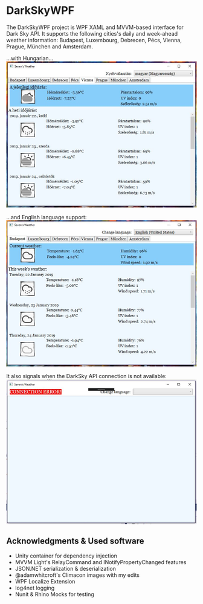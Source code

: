 # DarkSkyWPF

The DarkSkyWPF project is WPF XAML and MVVM-based interface for Dark Sky API.
It supports the following cities's daily and week-ahead weather information: Budapest, Luxembourg, Debrecen, Pécs, Vienna, Prague, München and Amsterdam.

...with Hungarian...
![Hungarian Application Interface Image](https://github.com/somebody093/DarkSkyWPF/blob/master/darkSkyHungarianNormal.JPG)


...and English language support:
![English Application Interface Image](https://github.com/somebody093/DarkSkyWPF/blob/master/darkSkyEnglishNormal.JPG)

It also signals when the DarkSky API connection is not available:
![Error in the connection Image](https://github.com/somebody093/DarkSkyWPF/blob/master/darkSkyWhenThereIsNoDataAvailable.JPG)


## Acknowledgments & Used software

* Unity container for dependency injection 
* MVVM Light's RelayCommand and INotifyPropertyChanged features
* JSON.NET serialization & deserialization
* @adamwhitcroft's Climacon images with my edits
* WPF Localize Extension
* log4net logging
* Nunit & Rhino Mocks for testing

